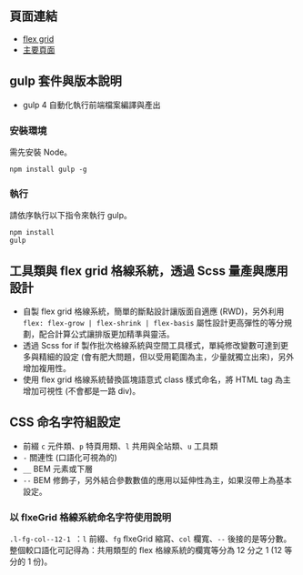 ## 頁面連結
- [flex grid](https://gmwu185.github.io/layoutTraining-hexschool-flex/flexGrid.html)
- [主要頁面](https://gmwu185.github.io/layoutTraining-hexschool-flex/index.html)



## gulp 套件與版本說明
- gulp 4 自動化執行前端檔案編譯與產出

### 安裝環境

需先安裝 Node。

```
npm install gulp -g
```

### 執行

請依序執行以下指令來執行 gulp。

```
npm install
gulp
```


## 工具類與 flex grid 格線系統，透過 Scss 量產與應用設計

- 自製 flex grid 格線系統，簡單的斷點設計讓版面自適應 (RWD)，另外利用 ``flex: flex-grow | flex-shrink | flex-basis`` 屬性設計更高彈性的等分規劃，配合計算公式讓排版更加精準與靈活。
- 透過 Scss for if 製作批次格線系統與空間工具樣式，單純修改變數可達到更多與精細的設定 (會有肥大問題，但以受用範圍為主，少量就獨立出來)，另外增加複用性。
- 使用 flex grid 格線系統替換區塊語意式 class 樣式命名，將 HTML tag 為主增加可視性 (不會都是一路 div)。



## CSS 命名字符組設定 
- 前綴 ``c`` 元件類、``p`` 特頁用類、``l`` 共用與全站類、``u`` 工具類
- ``-`` 關連性 (口語化可視為的)
- ``__`` BEM 元素或下層
- ``--`` BEM 修飾子，另外結合參數數值的應用以延伸性為主，如果沒帶上為基本設定。

### 以 flxeGrid 格線系統命名字符使用說明

``.l-fg-col--12-1 ``：``l`` 前綴、``fg`` flxeGrid 縮寫、``col`` 欄寬、``--`` 後接的是等分數。
整個較口語化可記得為：共用類型的 flex 格線系統的欄寬等分為 12 分之 1 (12 等分的 1 份)。